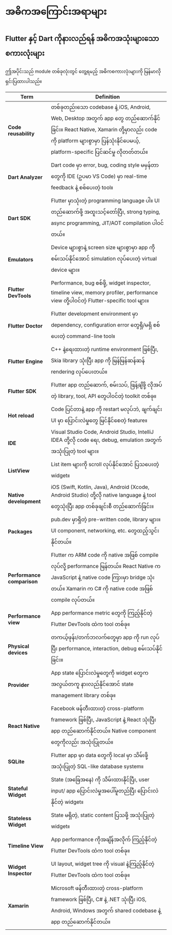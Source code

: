 # အဓိကအကြောင်းအရာများ

## Flutter နှင့် Dart ကိုနားလည်ရန် အဓိကအသုံးများသော စကားလုံးများ

ဤအပိုင်းသည် module တစ်ခုလုံးတွင် တွေ့ရမည့် အဓိကစကားလုံးများကို မြန်မာလို ရှင်းပြထားပါသည်။


| Term                | Definition |
|--------------------------|------------|
| **Code reusability**     | တစ်ခုတည်းသော codebase နဲ့ iOS, Android, Web, Desktop အတွက် app တွေ တည်ဆောက်နိုင်ခြင်း။ React Native, Xamarin တို့မှာလည်း code ကို platform များစွာမှာ ပြန်သုံးနိုင်ပေမယ့်, platform-specific ပြင်ဆင်မှု လိုတတ်တယ်။ |
| **Dart Analyzer**        | Dart code မှာ error, bug, coding style မမှန်တာတွေကို IDE (ဥပမာ VS Code) မှာ real-time feedback နဲ့ စစ်ပေးတဲ့ tool။ |
| **Dart SDK**             | Flutter မှာသုံးတဲ့ programming language ပါ။ UI တည်ဆောက်ဖို့ အထူးသင့်တော်ပြီး, strong typing, async programming, JIT/AOT compilation ပါဝင်တယ်။ |
| **Emulators**            | Device များစွာနဲ့ screen size များစွာမှာ app ကို စမ်းသပ်နိုင်အောင် simulation လုပ်ပေးတဲ့ virtual device များ။ |
| **Flutter DevTools**     | Performance, bug စစ်ဖို့, widget inspector, timeline view, memory profiler, performance view တို့ပါဝင်တဲ့ Flutter-specific tool များ။ |
| **Flutter Doctor**       | Flutter development environment မှာ dependency, configuration error တွေရှိ/မရှိ စစ်ပေးတဲ့ command-line tool။ |
| **Flutter Engine**       | C++ နဲ့ရေးထားတဲ့ runtime environment ဖြစ်ပြီး, Skia library သုံးပြီး app ကို မြန်မြန်ဆန်ဆန် rendering လုပ်ပေးတယ်။ |
| **Flutter SDK**          | Flutter app တည်ဆောက်, စမ်းသပ်, ဖြန့်ချိဖို့ လိုအပ်တဲ့ library, tool, API တွေပါဝင်တဲ့ toolkit တစ်ခု။ |
| **Hot reload**           | Code ပြင်တာနဲ့ app ကို restart မလုပ်ဘဲ, ချက်ချင်း UI မှာ ပြောင်းလဲမှုတွေ မြင်နိုင်စေတဲ့ feature။ |
| **IDE**                  | Visual Studio Code, Android Studio, IntelliJ IDEA တို့လို code ရေး, debug, emulation အတွက် အသုံးပြုတဲ့ tool များ။ |
| **ListView**             | List item များကို scroll လုပ်နိုင်အောင် ပြသပေးတဲ့ widget။ |
| **Native development**   | iOS (Swift, Kotlin, Java), Android (Xcode, Android Studio) တို့လို native language နဲ့ tool တွေသုံးပြီး app တစ်ခုချင်းစီ တည်ဆောက်ခြင်း။ |
| **Packages**             | pub.dev မှာရှိတဲ့ pre-written code, library များ။ UI component, networking, etc. တွေထည့်သွင်းနိုင်တယ်။ |
| **Performance comparison** | Flutter က ARM code ကို native အဖြစ် compile လုပ်လို့ performance မြန်တယ်။ React Native က JavaScript နဲ့ native code ကြားမှာ bridge သုံးတယ်။ Xamarin က C# ကို native code အဖြစ် compile လုပ်တယ်။ |
| **Performance view**     | App performance metric တွေကို ကြည့်နိုင်တဲ့ Flutter DevTools ထဲက tool တစ်ခု။ |
| **Physical devices**     | တကယ့်ဖုန်း/တက်ဘလက်တွေမှာ app ကို run လုပ်ပြီး performance, interaction, debug စမ်းသပ်နိုင်ခြင်း။ |
| **Provider**             | App state ပြောင်းလဲမှုတွေကို widget တွေက အလွယ်တကူ နားလည်နိုင်အောင် state management library တစ်ခု။ |
| **React Native**         | Facebook ဖန်တီးထားတဲ့ cross-platform framework ဖြစ်ပြီး, JavaScript နဲ့ React သုံးပြီး app တည်ဆောက်နိုင်တယ်။ Native component တွေကိုလည်း အသုံးပြုတယ်။ |
| **SQLite**               | Flutter app မှာ data တွေကို local မှာ သိမ်းဖို့ အသုံးပြုတဲ့ SQL-like database system။ |
| **Stateful Widget**      | State (အခြေအနေ) ကို သိမ်းထားနိုင်ပြီး, user input/ app ပြောင်းလဲမှုအပေါ်မူတည်ပြီး ပြောင်းလဲနိုင်တဲ့ widget။ |
| **Stateless Widget**     | State မရှိတဲ့, static content ပြသဖို့ အသုံးပြုတဲ့ widget။ |
| **Timeline View**        | App performance ကိုအချိန်အလိုက် ကြည့်နိုင်တဲ့ Flutter DevTools ထဲက tool တစ်ခု။ |
| **Widget Inspector**     | UI layout, widget tree ကို visual နဲ့ကြည့်နိုင်တဲ့ Flutter DevTools ထဲက tool တစ်ခု။ |
| **Xamarin**              | Microsoft ဖန်တီးထားတဲ့ cross-platform framework ဖြစ်ပြီး, C# နဲ့ .NET သုံးပြီး iOS, Android, Windows အတွက် shared codebase နဲ့ app တည်ဆောက်နိုင်တယ်။ |
